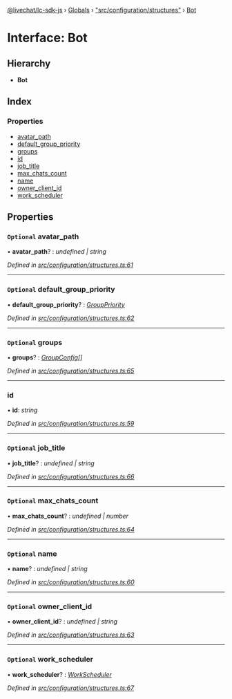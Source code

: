 [@livechat/lc-sdk-js](../README.md) › [Globals](../globals.md) › ["src/configuration/structures"](../modules/_src_configuration_structures_.md) › [Bot](_src_configuration_structures_.bot.md)

# Interface: Bot

## Hierarchy

* **Bot**

## Index

### Properties

* [avatar_path](_src_configuration_structures_.bot.md#optional-avatar_path)
* [default_group_priority](_src_configuration_structures_.bot.md#optional-default_group_priority)
* [groups](_src_configuration_structures_.bot.md#optional-groups)
* [id](_src_configuration_structures_.bot.md#id)
* [job_title](_src_configuration_structures_.bot.md#optional-job_title)
* [max_chats_count](_src_configuration_structures_.bot.md#optional-max_chats_count)
* [name](_src_configuration_structures_.bot.md#optional-name)
* [owner_client_id](_src_configuration_structures_.bot.md#optional-owner_client_id)
* [work_scheduler](_src_configuration_structures_.bot.md#optional-work_scheduler)

## Properties

### `Optional` avatar_path

• **avatar_path**? : *undefined | string*

*Defined in [src/configuration/structures.ts:61](https://github.com/livechat/lc-sdk-js/blob/9364105/src/configuration/structures.ts#L61)*

___

### `Optional` default_group_priority

• **default_group_priority**? : *[GroupPriority](../enums/_src_configuration_structures_.grouppriority.md)*

*Defined in [src/configuration/structures.ts:62](https://github.com/livechat/lc-sdk-js/blob/9364105/src/configuration/structures.ts#L62)*

___

### `Optional` groups

• **groups**? : *[GroupConfig](_src_configuration_structures_.groupconfig.md)[]*

*Defined in [src/configuration/structures.ts:65](https://github.com/livechat/lc-sdk-js/blob/9364105/src/configuration/structures.ts#L65)*

___

###  id

• **id**: *string*

*Defined in [src/configuration/structures.ts:59](https://github.com/livechat/lc-sdk-js/blob/9364105/src/configuration/structures.ts#L59)*

___

### `Optional` job_title

• **job_title**? : *undefined | string*

*Defined in [src/configuration/structures.ts:66](https://github.com/livechat/lc-sdk-js/blob/9364105/src/configuration/structures.ts#L66)*

___

### `Optional` max_chats_count

• **max_chats_count**? : *undefined | number*

*Defined in [src/configuration/structures.ts:64](https://github.com/livechat/lc-sdk-js/blob/9364105/src/configuration/structures.ts#L64)*

___

### `Optional` name

• **name**? : *undefined | string*

*Defined in [src/configuration/structures.ts:60](https://github.com/livechat/lc-sdk-js/blob/9364105/src/configuration/structures.ts#L60)*

___

### `Optional` owner_client_id

• **owner_client_id**? : *undefined | string*

*Defined in [src/configuration/structures.ts:63](https://github.com/livechat/lc-sdk-js/blob/9364105/src/configuration/structures.ts#L63)*

___

### `Optional` work_scheduler

• **work_scheduler**? : *[WorkScheduler](_src_configuration_structures_.workscheduler.md)*

*Defined in [src/configuration/structures.ts:67](https://github.com/livechat/lc-sdk-js/blob/9364105/src/configuration/structures.ts#L67)*
